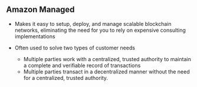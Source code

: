 ## Amazon Managed

- Makes it easy to setup, deploy, and manage scalable blockchain networks, eliminating the need for you to rely on expensive consulting implementations

- Often used to solve two types of customer needs
  - Multiple parties work with a centralized, trusted authority to maintain a complete and verifiable record of transactions
  - Multiple parties transact in a decentralized manner without the need for a centralized, trusted authority.
